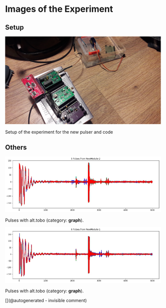 # Images of the Experiment

## Setup

![](/alt.tbo/20171001a/20171001_135009.jpg)

Setup of the experiment for the new pulser and code

## Others

![](/alt.tbo/20171001a/Pulses_NewModule-2.jpg)

Pulses with alt.tobo (category: __graph__).

![](/alt.tbo/20171001a/Pulses_NewModule-1.jpg)

Pulses with alt.tobo (category: __graph__).



[](@autogenerated - invisible comment)